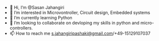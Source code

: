 - 👋 Hi, I’m @Sasan Jahangiri
- 👀 I’m interested in Microvontroller, Circuit design, Embedded systems
- 🌱 I’m currently learning Python
- 💞️ I’m looking to collaborate on devloping my skills in python and micro-controllers.
- 📫 How to reach me s.jahangiripashaki@gmail.com/+49-15129107037

<!---
Sasanjp/Sasanjp is a ✨ special ✨ repository because its `README.md` (this file) appears on your GitHub profile.
You can click the Preview link to take a look at your changes.
--->

